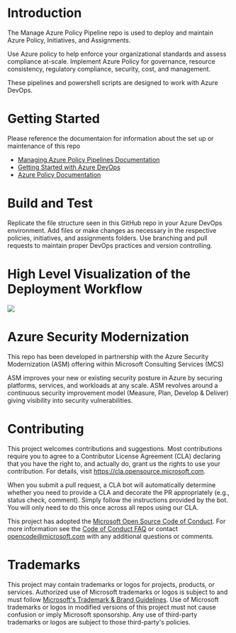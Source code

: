 # Introduction  

The Manage Azure Policy Pipeline repo is used to deploy and maintain Azure Policy, Initiatives, and Assignments.

Use Azure policy to help enforce your organizational standards and assess compliance at-scale. Implement Azure Policy for governance, resource consistency, regulatory compliance, security, cost, and management.

These pipelines and powershell scripts are designed to work with Azure DevOps. 

# Getting Started 

Please reference the documentaion for information about the set up or maintenance of this repo

* [Managing Azure Policy Pipelines Documentation](https://github.com/Azure/manage-azure-policy-pipeline/blob/main/docs/SCaC_Documentation.md)
* [Getting Started with Azure DevOps](https://docs.microsoft.com/en-us/azure/devops/?view=azure-devops)
* [Azure Policy Documentation](https://docs.microsoft.com/en-us/azure/governance/policy/)

# Build and Test 

Replicate the file structure seen in this GitHub repo in your Azure DevOps environment. Add files or make changes as necessary in the respective policies, initiatives, and assignments folders. Use branching and pull requests to maintain proper DevOps practices and version controlling. 


# High Level Visualization of the Deployment Workflow

![](https://github.com/Azure/manage-azure-policy-pipeline/blob/nicko/docs/images/Azure%20Security%20Controls%20Process.png)

# Azure Security Modernization

This repo has been developed in partnership with the Azure Security Modernization (ASM) offering within Microsoft Consulting Services (MCS)

ASM improves your new or existing security posture in Azure by securing platforms, services, and workloads at any scale. ASM revolves around a continuous security improvement model (Measure, Plan, Develop & Deliver) giving visibility into security vulnerabilities.

# Contributing

This project welcomes contributions and suggestions.  Most contributions require you to agree to a
Contributor License Agreement (CLA) declaring that you have the right to, and actually do, grant us
the rights to use your contribution. For details, visit https://cla.opensource.microsoft.com.

When you submit a pull request, a CLA bot will automatically determine whether you need to provide
a CLA and decorate the PR appropriately (e.g., status check, comment). Simply follow the instructions
provided by the bot. You will only need to do this once across all repos using our CLA.

This project has adopted the [Microsoft Open Source Code of Conduct](https://opensource.microsoft.com/codeofconduct/).
For more information see the [Code of Conduct FAQ](https://opensource.microsoft.com/codeofconduct/faq/) or
contact [opencode@microsoft.com](mailto:opencode@microsoft.com) with any additional questions or comments.

# Trademarks

This project may contain trademarks or logos for projects, products, or services. Authorized use of Microsoft 
trademarks or logos is subject to and must follow 
[Microsoft's Trademark & Brand Guidelines](https://www.microsoft.com/en-us/legal/intellectualproperty/trademarks/usage/general).
Use of Microsoft trademarks or logos in modified versions of this project must not cause confusion or imply Microsoft sponsorship.
Any use of third-party trademarks or logos are subject to those third-party's policies.


